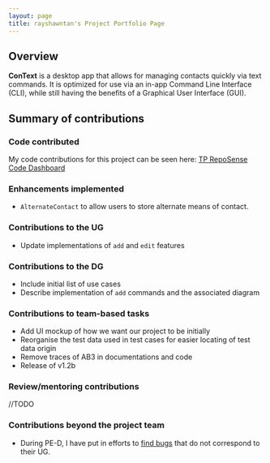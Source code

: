 ```yaml
---
layout: page
title: rayshawntan's Project Portfolio Page
---
```


## Overview

**ConText** is a desktop app that allows for managing contacts quickly via text commands.
It is optimized for use via an in-app Command Line Interface (CLI), while still having the benefits of a Graphical User Interface (GUI).

## Summary of contributions

### Code contributed

My code contributions for this project can be seen here: [TP RepoSense Code Dashboard](https://nus-cs2103-ay2324s1.github.io/tp-dashboard/?search=rayshawntan&breakdown=false&sort=groupTitle%20dsc&sortWithin=title&since=2023-09-22&timeframe=commit&mergegroup=&groupSelect=groupByRepos)

### Enhancements implemented

* `AlternateContact` to allow users to store alternate means of contact.

### Contributions to the UG

* Update implementations of `add` and `edit` features

### Contributions to the DG

* Include initial list of use cases
* Describe implementation of `add` commands and the associated diagram

### Contributions to team-based tasks

* Add UI mockup of how we want our project to be initially
* Reorganise the test data used in test cases for easier locating of test data origin
* Remove traces of AB3 in documentations and code
* Release of v1.2b

### Review/mentoring contributions

//TODO

### Contributions beyond the project team
* During PE-D, I have put in efforts to [find bugs](https://github.com/AY2324S1-CS2103T-T09-4/tp/issues?q=is%3Aissue+%22%5BPE-D%5D%5BTester+D%5D%22) that do not correspond to their UG.

